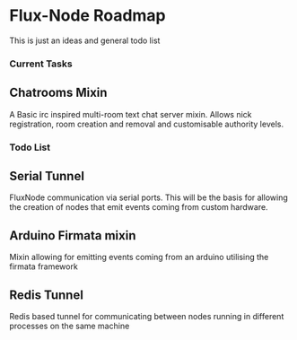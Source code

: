 Flux-Node Roadmap
=======

This is just an ideas and general todo list

### Current Tasks

## Chatrooms Mixin

A Basic irc inspired multi-room text chat server mixin.  Allows nick registration, room creation and removal and customisable authority levels.

### Todo List

## Serial Tunnel

FluxNode communication via serial ports.  This will be the basis for allowing the creation of nodes that emit events coming from custom hardware.

## Arduino Firmata mixin

Mixin allowing for emitting events coming from an arduino utilising the firmata framework

## Redis Tunnel

Redis based tunnel for communicating between nodes running in different processes on the same machine
